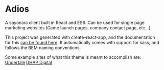 # Adios
A sayonara client built in React and ES6. Can be used for single page marketing websites (Game launch pages, company contact page, etc...)

This project was generated with create-react-app, and the documentation for this [can be found here](./README.create-react-app.md). It automatically comes with support for sass, and follows the BEM naming conventions.

Some example sites of what this theme is meant to accomplish are:
[Undertale](http://undertale.com/)
[DHAP Digital](https://www.dhapdigital.com/)
